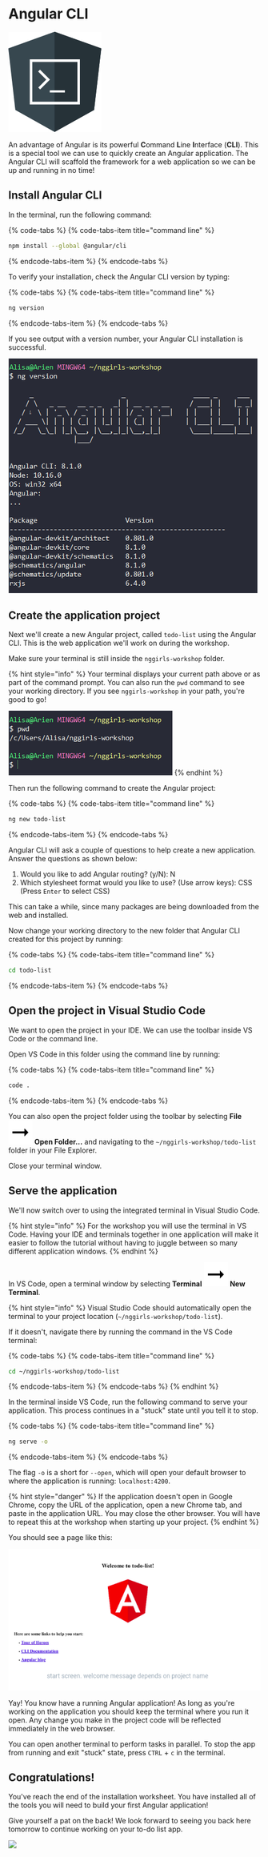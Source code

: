 # Angular CLI

![Angular CLI logo](../.gitbook/assets/cli.png)

An advantage of Angular is its powerful **C**ommand **L**ine **I**nterface \(**CLI**\). This is a special tool we can use to quickly create an Angular application. The Angular CLI will scaffold the framework for a web application so we can be up and running in no time!

## Install Angular CLI

In the terminal, run the following command:

{% code-tabs %}
{% code-tabs-item title="command line" %}
```bash
npm install --global @angular/cli
```
{% endcode-tabs-item %}
{% endcode-tabs %}

To verify your installation, check the Angular CLI version by typing:

{% code-tabs %}
{% code-tabs-item title="command line" %}
```bash
ng version
```
{% endcode-tabs-item %}
{% endcode-tabs %}

If you see output with a version number, your Angular CLI installation is successful.

![Angular CLI successful installation](../.gitbook/assets/angular-cli.png)

## Create the application project

Next we'll create a new Angular project, called `todo-list` using the Angular CLI. This is the web application we'll work on during the workshop.

Make sure your terminal is still inside the `nggirls-workshop` folder.

{% hint style="info" %}
Your terminal displays your current path above or as part of the command prompt. You can also run the `pwd` command to see your working directory. If you see `nggirls-workshop` in your path, you're good to go!

![](../.gitbook/assets/nggirls-workshop-folder.png)
{% endhint %}

Then run the following command to create the Angular project:

{% code-tabs %}
{% code-tabs-item title="command line" %}
```bash
ng new todo-list
```
{% endcode-tabs-item %}
{% endcode-tabs %}

Angular CLI will ask a couple of questions to help create a new application. Answer the questions as shown below:

1. Would you like to add Angular routing? \(y/N\): N 
2. Which stylesheet format would you like to use? \(Use arrow keys\): CSS \(Press `Enter` to select CSS\)

This can take a while, since many packages are being downloaded from the web and installed.

Now change your working directory to the new folder that Angular CLI created for this project by running:

{% code-tabs %}
{% code-tabs-item title="command line" %}
```bash
cd todo-list
```
{% endcode-tabs-item %}
{% endcode-tabs %}

## Open the project in Visual Studio Code

We want to open the project in your IDE. We can use the toolbar inside VS Code or the command line.

Open VS Code in this folder using the command line by running:

{% code-tabs %}
{% code-tabs-item title="command line" %}
```bash
code .
```
{% endcode-tabs-item %}
{% endcode-tabs %}

You can also open the project folder using the toolbar by selecting **File** ![](../.gitbook/assets/arrow-right.svg) **Open Folder...** and navigating to the `~/nggirls-workshop/todo-list` folder in your File Explorer.

Close your terminal window.

## Serve the application

We'll now switch over to using the integrated terminal in Visual Studio Code.

{% hint style="info" %}
For the workshop you will use the terminal in VS Code. Having your IDE and terminals together in one application will make it easier to follow the tutorial without having to juggle between so many different application windows.
{% endhint %}

In VS Code, open a terminal window by selecting **Terminal** ![](../.gitbook/assets/arrow-right.svg) **New Terminal**.

{% hint style="info" %}
Visual Studio Code should automatically open the terminal to your project location \(`~/nggirls-workshop/todo-list`\). 

If it doesn't, navigate there by running the command in the VS Code terminal:

{% code-tabs %}
{% code-tabs-item title="command line" %}
```bash
cd ~/nggirls-workshop/todo-list
```
{% endcode-tabs-item %}
{% endcode-tabs %}
{% endhint %}

In the terminal inside VS Code, run the following command to serve your application. This process continues in a "stuck" state until you tell it to stop.

{% code-tabs %}
{% code-tabs-item title="command line" %}
```bash
ng serve -o
```
{% endcode-tabs-item %}
{% endcode-tabs %}

The flag `-o` is a short for `--open`, which will open your default browser to where the application is running: `localhost:4200​`.

{% hint style="danger" %}
If the application doesn't open in Google Chrome, copy the URL of the application, open a new Chrome tab, and paste in the application URL. You may close the other browser. You will have to repeat this at the workshop when starting up your project.
{% endhint %}

You should see a page like this:

![Angular Start Screen](../.gitbook/assets/angular_start_screen.png)

Yay! You know have a running Angular application! As long as you're working on the application you should keep the terminal where you run it open. Any change you make in the project code will be reflected immediately in the web browser.

You can open another terminal to perform tasks in parallel. To stop the app from running and exit "stuck" state, press `CTRL` + `c` in the terminal.

## **Congratulations!**

You've reach the end of the installation worksheet. You have installed all of the tools you will need to build your first Angular application!

Give yourself a pat on the back! We look forward to seeing you back here tomorrow to continue working on your to-do list app.

![](https://media.giphy.com/media/FPbwPhVh4YJlNYerJP/giphy.gif)

